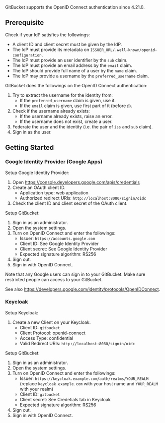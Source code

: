 GitBucket supports the OpenID Connect authentication since 4.21.0.

## Prerequisite

Check if your IdP satisfies the followings:

- A client ID and client secret must be given by the IdP.
- The IdP must provide its metadata on `ISSUER_URL/.well-known/openid-configuration`.
- The IdP must provide an user identifier by the `sub` claim.
- The IdP must provide an email address by the `email` claim.
- The IdP should provide full name of a user by the `name` claim.
- The IdP may provide a username by the `preferred_username` claim.

GitBucket does the followings on the OpenID Connect authentication:

1. Try to extract the username for the identity from:
    - If the `preferred_username` claim is given, use it.
    - If the `email` claim is given, use first part of it (before `@`).
1. Check if the username already exists:
    - If the username already exists, raise an error.
    - If the username does not exist, create a user.
1. Federate the user and the identity (i.e. the pair of `iss` and `sub` claim).
1. Sign in as the user.

## Getting Started

### Google Identity Provider (Google Apps)

Setup Google Identity Provider:

1. Open https://console.developers.google.com/apis/credentials
1. Create an OAuth client ID.
    - Application type: web application
    - Authorized redirect URIs: `http://localhost:8080/signin/oidc`
1. Check the client ID and client secret of the OAuth client.

Setup GitBucket:

1. Sign in as an administrator.
1. Open the system settings.
1. Turn on OpenID Connect and enter the followings:
    - Issuer: `https://accounts.google.com`
    - Client ID: See Google Identity Provider
    - Client secret: See Google Identity Provider
    - Expected signature algorithm: RS256
1. Sign out.
1. Sign in with OpenID Connect.

Note that any Google users can sign in to your GitBucket. Make sure restricted people can access to your GitBucket.

See also https://developers.google.com/identity/protocols/OpenIDConnect.

### Keycloak

Setup Keycloak:

1. Create a new Client on your Keycloak.
    - Client ID: `gitbucket`
    - Client Protocol: openid-connect
    - Access Type: confidential
    - Valid Redirect URIs: `http://localhost:8080/signin/oidc`

Setup GitBucket:

1. Sign in as an administrator.
1. Open the system settings.
1. Turn on OpenID Connect and enter the followings:
    - Issuer: `https://keycloak.example.com/auth/realms/YOUR_REALM` (replace `keycloak.example.com` with your host name and `YOUR_REALM` with your realm)
    - Client ID: `gitbucket`
    - Client secret: See Credetials tab in Keycloak
    - Expected signature algorithm: RS256
1. Sign out.
1. Sign in with OpenID Connect.
